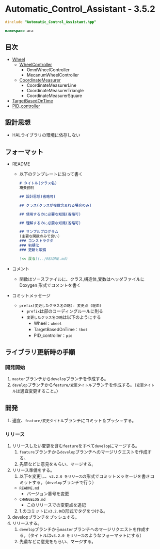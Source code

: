 # Automatic_Control_Assistant - 3.5.2
```c++
#include "Automatic_Control_Assistant.hpp"
```

```c++
namespace aca
```

## 目次
- [Wheel](wheel/README.md)
  - [WheelController](wheel/wheel_controller/README.md)
    - OmniWheelController
    - MecanumWheelController
  - [CoordinateMeasurer](wheel/coordinate_measurer/README.md)
    - CoordinateMeasurerLine
    - CoordinateMeasurerTriangle
    - CoordinateMeasurerSquare
- [TargetBasedOnTime](target_based_on_time/README.md)
- [PID_controller](pid_controller/README.md)

## 設計思想
- HALライブラリの環境に依存しない

## フォーマット
- README
  - 以下のテンプレートに沿って書く
    ```md
    # タイトル(クラス名)
    概要説明

    ## 設計思想(省略可)

    ## クラス(クラスが複数含まれる場合のみ) 

    ## 使用するのに必要な知識(省略可)

    ## 理解するのに必要な知識(省略可)

    ## サンプルプログラム
    (主要な関数のみで良い)
    ### コンストラクタ
    ### 初期化
    ### 更新と取得

    [<< 戻る](../README.md)
    ```

- コメント
  - 関数はソースファイルに、クラス,構造体,変数はヘッダファイルに Doxygen 形式でコメントを書く

- コミットメッセージ
  - `prefix(変更したクラス名の略): 変更点 (理由)`
    - `prefix`は部のコーディングルールに則る
    - `変更したクラス名の略`は以下のようにする
      - Wheel：`wheel`
      - TargetBasedOnTime：`tbot`
      - PID_controller：`pid`

## ライブラリ更新時の手順
### 開発開始
1. `master`ブランチから`develop`ブランチを作成する。
2. `develop`ブランチから`feature/変更タイトル`ブランチを作成する。（`変更タイトル`は適宜変更すること。）
## 開発
1. 適宜、`feature/変更タイトル`ブランチにコミット＆プッシュする。
### リリース
1. リリースしたい変更を含む`feature`をすべて`develop`にマージする。
   1. `feature`ブランチから`develop`ブランチへのマージリクエストを作成する。
   2. 先輩などに意見をもらい、マージする。
2. リリース準備をする。
   1. 以下を変更し、`v3.2.0 をリリース`の形式でコミットメッセージを書きコミットする。（`develop`ブランチで行う）
     - `README.md`
       - バージョン番号を変更
     - `CHANGELOG.md`
       - このリリースでの変更点を追記
   2. 1.のコミットに`v3.2.0`の形式でタグをつける。
3. developブランチをプッシュする。
4. リリースする。
   1. `develop`ブランチから`master`ブランチへのマージリクエストを作成する。（タイトルは`v3.2.0 をリリース`のようなフォーマットにする）
   2. 先輩などに意見をもらい、マージする。
